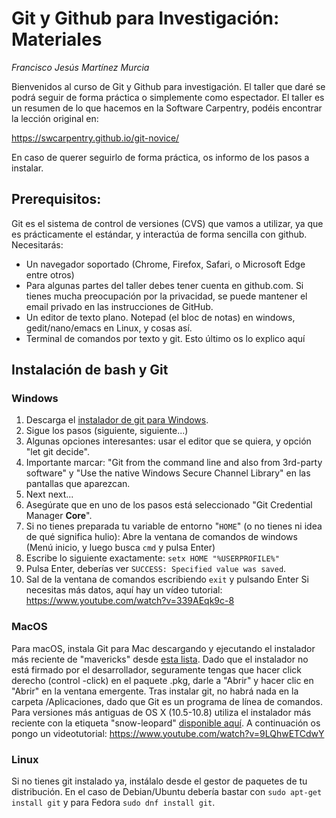 # Git y Github para Investigación: Materiales
_Francisco Jesús Martínez Murcia_

Bienvenidos al curso de Git y Github para investigación. El taller que daré se podrá seguir de forma práctica o simplemente como espectador. El taller es un resumen de lo que hacemos en la Software Carpentry, podéis encontrar la lección original en: 

https://swcarpentry.github.io/git-novice/

En caso de querer seguirlo de forma práctica, os informo de los pasos a instalar. 

## Prerequisitos:
Git es el sistema de control de versiones (CVS) que vamos a utilizar, ya que es prácticamente el estándar, y interactúa de forma sencilla con github. Necesitarás: 

- Un navegador soportado (Chrome, Firefox, Safari, o Microsoft Edge entre otros)
- Para algunas partes del taller debes tener cuenta en github.com. Si tienes mucha preocupación por la privacidad, se puede mantener el email privado en las instrucciones de GitHub. 
- Un editor de texto plano. Notepad (el bloc de notas) en windows, gedit/nano/emacs en Linux, y cosas así.
- Terminal de comandos por texto y git. Esto último os lo explico aquí

## Instalación de bash y Git
### Windows
1. Descarga el [instalador de git para Windows](https://gitforwindows.org/). 
2. Sigue los pasos (siguiente, siguiente...) 
3. Algunas opciones interesantes: usar el editor que se quiera, y opción "let git decide".
4. Importante marcar: "Git from the command line and also from 3rd-party software" y "Use the native Windows Secure Channel Library" en las pantallas que aparezcan.
5. Next next... 
6. Asegúrate que en uno de los pasos está seleccionado "Git Credential Manager **Core**".
7. Si no tienes preparada tu variable de entorno "`HOME`" (o no tienes ni idea de qué significa hulio): Abre la ventana de comandos de windows (Menú inicio, y luego busca `cmd` y pulsa Enter)
8. Escribe lo siguiente exactamente: `setx HOME "%USERPROFILE%"`
9. Pulsa Enter, deberías ver `SUCCESS: Specified value was saved`.
10. Sal de la ventana de comandos escribiendo `exit` y pulsando Enter
Si necesitas más datos, aquí hay un vídeo tutorial: 
https://www.youtube.com/watch?v=339AEqk9c-8


### MacOS
Para macOS, instala Git para Mac descargando y ejecutando el instalador más reciente de "mavericks" desde [esta lista](http://sourceforge.net/projects/git-osx-installer/files/). Dado que el instalador no está firmado por el desarrollador, seguramente tengas que hacer click derecho (control -click) en el paquete .pkg, darle a "Abrir" y hacer clic en "Abrir" en la ventana emergente. Tras instalar git, no habrá nada en la carpeta /Aplicaciones, dado que Git es un programa de línea de comandos. Para versiones más antiguas de OS X (10.5-10.8) utiliza el instalador más reciente con la etiqueta "snow-leopard" [disponible aquí](http://sourceforge.net/projects/git-osx-installer/files/). A continuación os pongo un videotutorial: 
https://www.youtube.com/watch?v=9LQhwETCdwY


### Linux
Si no tienes git instalado ya, instálalo desde el gestor de paquetes de tu distribución. En el caso de Debian/Ubuntu debería bastar con `sudo apt-get install git` y para Fedora `sudo dnf install git`.



